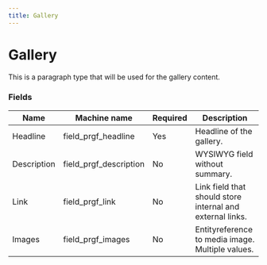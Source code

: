 ```yaml
---
title: Gallery
---
```


# Gallery
This is a paragraph type that will be used for the gallery content.

### Fields
| Name  | Machine name | Required | Description |
| ------------- | ------------- | ------------- | ------------- |
| Headline | field\_prgf_headline | Yes | Headline of the gallery. |
| Description | field\_prgf_description | No | WYSIWYG field without summary. |
| Link | field\_prgf_link | No | Link field that should store internal and external links. |
| Images | field\_prgf_images | No | Entityreference to media image. Multiple values. |
